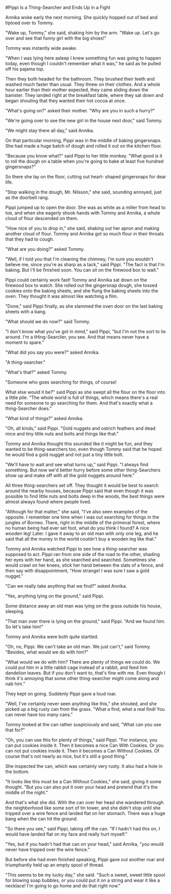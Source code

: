 #Pippi Is a Thing-Searcher and Ends Up in a Fight

Annika woke early the next morning. She quickly hopped out of bed and tiptoed over to Tommy.

"Wake up, Tommy," she said, shaking him by the arm. "Wake up. Let's go over and see that funny girl with the big shoes!"

Tommy was instantly wide awake.

"When I was lying here asleep I knew something fun was going to happen today, even though I couldn't remember what it was," he said as he pulled off his pajama top.

Then they both headed for the bathroom. They brushed their teeth and washed much faster than usual. They threw on their clothes. And a whole hour earlier than their mother expected, they came sliding down the banister. They landed right at the breakfast table, where they sat down and began shouting that they wanted their hot cocoa at once.

"What's going on?" asked their mother. "Why are you in such a hurry?"

"We're going over to see the new girl in the house next door," said Tommy.

"We might stay there all day," said Annika.

On that particular morning, Pippi was in the middle of baking gingersnaps. She had made a huge batch of dough and rolled it out on the kitchen floor.

"Because you know what?" said Pippi to her little monkey. "What good is it to roll the dough on a table when you're going to bake at least five hundred gingersnaps?"

So there she lay on the floor, cutting out heart- shaped gingersnaps for dear life.


"Stop walking in the dough, Mr. Nilsson," she said, sounding annoyed, just as the doorbell rang.

Pippi jumped up to open the door. She was as white as a miller from head to toe, and when she eagerly shook hands with Tommy and Annika, a whole cloud of flour descended on them.

"How nice of you to drop in," she said, shaking out her apron and making another cloud of flour. Tommy and Annika got so much flour in their throats that they had to cough.

"What are you doing?" asked Tommy.

"Well, if I told you that I'm cleaning the chimney, I'm sure you wouldn't believe me, since you're as sharp as a tack," said Pippi. "The fact is that I'm baking. But I'll be finished soon. You can sit on the firewood box to wait."

Pippi could certainly work fast! Tommy and Annika sat down on the firewood box to watch. She rolled out the gingersnap dough, she tossed cookies onto the baking sheets, and she flung the baking sheets into the oven. They thought it was almost like watching a film.

"Done," said Pippi finally, as she slammed the oven door on the last baking sheets with a bang.

"What should we do now?" said Tommy.


"I don't know what you've got in mind," said Pippi, "but I'm not the sort to lie around. I'm a
tHing-Searclier, you see. And that means never have a moment to spare."

"What did you say you were?" asked Annika.

"A thing-searcher."

"What's that?" asked Tommy.

"Someone who goes searching for things, of course!

What else would it be?" said Pippi as she swept all the flour on the floor into a little pile. "The whole world is full of things, which means there's a real need for someone to go searching for them. And that's exactly what a thing-Searcher does."

"What kind of things?" asked Annika.

"Oh, all kinds," said Pippi. "Gold nuggets and ostrich feathers and dead mice and tiny little nuts and bolts and things like that."

Tommy and Annika thought this sounded like it might be fun, and they wanted to be thing-searchers too, even though Tommy said that he hoped he would find a gold nugget and not just a tiny little bolt.

"We'll have to wait and see what turns up," said Pippi. "I always find something. But now we'd better hurry before some other thing-Searchers show up and make off with all the gold nuggets around here."

All three thing-searchers set off. They thought it would be best to search around the nearby houses, because Pippi said that even though it was possible to find little nuts and bolts deep in the woods, the best things were almost always found where people lived.

"Although for that matter," she said, "I've also seen examples of the opposite. I remember one time when I was out searching for things in the jungles of Borneo. There, right in the middle of the primeval forest, where no human being had ever set foot, what do you think I found? A nice wooden leg! Later. I gave it away to an old man with only one leg, and he said that all the money in the world couldn't buy a wooden leg like that."

Tommy and Annika watched Pippi to see how a thing-searcher was supposed to act. Pippi ran from one side of the road to the other, shading her eyes with her hand, as she searched and searched. Sometimes she would crawl on her knees, stick her hand between the slats of a fence, and then say with disappointment, "How strange! I was sure I saw a gold nugget."

"Can we really take anything that we find?" asked Annika.

"Yes, anything lying on the ground," said Pippi.

Some distance away an old man was lying on the grass outside his house, sleeping.

"That man over there is lying on the ground," said Pippi. "And we found him. So let's take him!"

Tommy and Annika were both quite startled.

"Oh, no, Pippi. We can't take an old man. We just can't," said Tommy. "Besides, what would we do with him?"

"What would we do with him? There are plenty of things we could do. We could put him in a little rabbit cage instead of a rabbit, and feed him dandelion leaves. But if you don't want to, that's fine with me. Even though I think it's annoying that some other thing-searcher might come along and nab him."

They kept on going. Suddenly Pippi gave a loud roar.

"Well, I've certainly never seen anything like this," she shouted, and she picked up a big rusty can from the grass. "What a find, what a real findl You can never have too many cans."

Tommy looked at the can rather suspiciously and said, "What can you use that for?"

"Oh, you can use this for plenty of things," said Pippi. "For instance, you can put cookies inside it. Then it becomes a nice Can With Cookies. Or you can not put cookies inside it. Then it becomes a Can Without Cookies. Of course that's not nearly as nice, but it's still a good thing."

She inspected the can, which was certainly very rusty. It also had a hole in the bottom.

"It looks like this must be a Can Without Cookies," she said, giving it some thought. "But you can also put it over your head and pretend that it's the middle of the night."

And that's what she did. With the can over her head she wandered through the neighborhood like some sort of tin tower, and she didn't stop until she tripped over a wire fence and landed flat on her stomach. There was a huge bang when the can hit the ground.

"So there you see," said Pippi, taking off the can. "If I hadn't had this on, I would have landed flat on my face and really hurt myself."

"Yes, but if you hadn't had that can on your head," said Annika, "you would never have tripped over the wire fence."

But before she had even finished speaking, Pippi gave out another roar and triumphantly held up an empty spool of thread.

"This seems to be my lucky day," she said. "Such a sweet, sweet little spool for blowing soap bubbles, or you could put it on a string and wear it like a necklace! I'm going to go home and do that right now."



